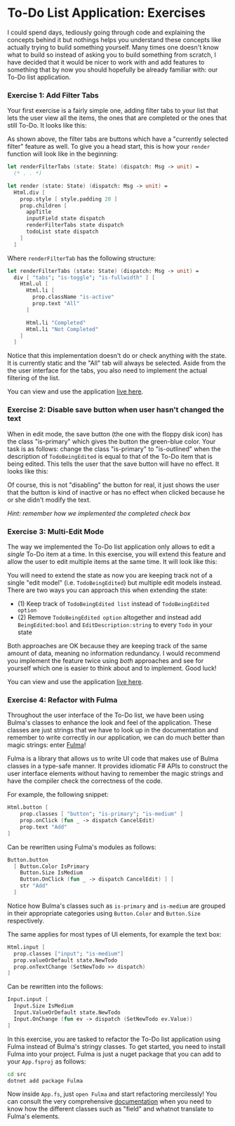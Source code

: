 # To-Do List Application: Exercises

I could spend days, tediously going through code and explaining the concepts behind it but nothings helps you understand these concepts like actually trying to build something yourself. Many times one doesn't know what to build so instead of asking you to build something from scratch, I have decided that it would be nicer to work with and add features to something that by now you should hopefully be already familiar with: our To-Do list application.

### Exercise 1: Add Filter Tabs

Your first exercise is a fairly simple one, adding filter tabs to your list that lets the user view all the items, the ones that are completed or the ones that still To-Do. It looks like this:

<div style="width:100%">
  <div style="margin: 0 auto; width:65%;">
    <resolved-image source="/images/elm/todo-exercise-one.gif" />
  </div>
</div>

As shown above, the filter tabs are buttons which have a "currently selected filter" feature as well. To give you a head start, this is how your `render` function will look like in the beginning:

```fsharp {highlight: [1, 10]}
let renderFilterTabs (state: State) (dispatch: Msg -> unit) =
  (* . . *)

let render (state: State) (dispatch: Msg -> unit) =
  Html.div [
    prop.style [ style.padding 20 ]
    prop.children [
      appTitle
      inputField state dispatch
      renderFilterTabs state dispatch
      todoList state dispatch
    ]
  ]
```
Where `renderFilterTab` has the following structure:
```fsharp
let renderFilterTabs (state: State) (dispatch: Msg -> unit) =
  div [ "tabs"; "is-toggle"; "is-fullwidth" ] [
    Html.ul [
      Html.li [
        prop.className "is-active"
        prop.text "All"
      ]

      Html.li "Completed"
      Html.li "Not Completed"
    ]
  ]
```
Notice that this implementation doesn't do or check anything with the state. It is currently static and the "All" tab will always be selected. Aside from the the user interface for the tabs, you also need to implement the actual filtering of the list.

You can view and use the application [live here](https://zaid-ajaj.github.io/elmish-todo-exercises/).

### Exercise 2: Disable save button when user hasn't changed the text

When in edit mode, the save button (the one with the floppy disk icon) has the class "is-primary" which gives the button the green-blue color. Your task is as follows: change the class "is-primary" to "is-outlined" when the description of `TodoBeingEdited` is equal to that of the To-Do item that is being edited. This tells the user that the save button will have no effect. It looks like this:

<div style="width:100%">
  <div style="margin: 0 auto; width:65%;">
    <resolved-image source="/images/elm/todo-exercise-two.gif" />
  </div>
</div>

Of course, this is not "disabling" the button for real, it just shows the user that the button is kind of inactive or has no effect when clicked because he or she didn't modify the text.

*Hint: remember how we implemented the completed check box*

### Exercise 3: Multi-Edit Mode

The way we implemented the To-Do list application only allows to edit a *single* To-Do item at a time. In this exercise, you will extend this feature and allow the user to edit multiple items at the same time. It will look like this:

<div style="width:100%">
  <div style="margin: 0 auto; width:65%;">
    <resolved-image source="/images/elm/todo-exercise-three.gif" />
  </div>
</div>

You will need to extend the state as now you are keeping track not of a single "edit model" (i.e. `TodoBeingEdited`) but multiple edit models instead. There are two ways you can approach this when extending the state:
 - (1) Keep track of `TodoBeingEdited list` instead of `TodoBeingEdited option`
 - (2) Remove `TodoBeingEdited option` altogether and instead add `BeingEdited:bool` and `EditDescription:string` to every `Todo` in your state

Both approaches are OK because they are keeping track of the same amount of data, meaning no information redundancy. I would recommend you implement the feature twice using *both* approaches and see for yourself which one is easier to think about and to implement. Good luck!

You can view and use the application [live here](https://zaid-ajaj.github.io/elmish-todo-exercises/).

### Exercise 4: Refactor with Fulma

Throughout the user interface of the To-Do list, we have been using Bulma's classes to enhance the look and feel of the application. These classes are just strings that we have to look up in the documentation and remember to write correctly in our application, we can do much better than magic strings: enter [Fulma](https://github.com/Fulma/Fulma)!

Fulma is a library that allows us to write UI code that makes use of Bulma classes in a type-safe manner. It provides idiomatic F# APIs to construct the user interface elements without having to remember the magic strings and have the compiler check the correctness of the code.

For example, the following snippet:
```fsharp
Html.button [
    prop.classes [ "button"; "is-primary"; "is-medium" ]
    prop.onClick (fun _ -> dispatch CancelEdit)
    prop.text "Add"
]
```
Can be rewritten using Fulma's modules as follows:
```fsharp
Button.button
  [ Button.Color IsPrimary
    Button.Size IsMedium
    Button.OnClick (fun _ -> dispatch CancelEdit) ] [
    str "Add"
  ]
```
Notice how Bulma's classes such as `is-primary` and `is-medium` are grouped in their appropriate categories using `Button.Color` and `Button.Size` respectively.

The same applies for most types of UI elements, for example the text box:
```fsharp
Html.input [
  prop.classes ["input"; "is-medium"]
  prop.valueOrDefault state.NewTodo
  prop.onTextChange (SetNewTodo >> dispatch)
]
```
Can be rewritten into the follows:
```fsharp
Input.input [
  Input.Size IsMedium
  Input.ValueOrDefault state.NewTodo
  Input.OnChange (fun ev -> dispatch (SetNewTodo ev.Value))
]
```
In this exercise, you are tasked to refactor the To-Do list application using Fulma instead of Bulma's stringy classes. To get started, you need to install Fulma into your project. Fulma is just a nuget package that you can add to your `App.fsproj` as follows:
```bash
cd src
dotnet add package Fulma
```
Now inside `App.fs`, just `open Fulma` and start refactoring mercilessly! You can consult the very comprehensive [documentation](https://fulma.github.io/Fulma/) when you need to know how the different classes such as "field" and whatnot translate to Fulma's elements.